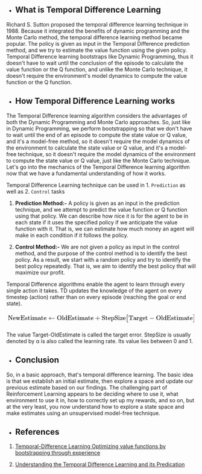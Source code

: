 - ## What is Temporal Difference Learning

Richard S. Sutton proposed the temporal difference learning technique in 1988. Because it integrated the benefits of dynamic programming and the Monte Carlo method, the temporal difference learning method became popular. The policy is given as input in the Temporal Difference prediction method, and we try to estimate the value function using the given policy. Temporal Difference learning bootstraps like Dynamic Programming, thus it doesn't have to wait until the conclusion of the episode to calculate the value function or the Q function, and unlike the Monte Carlo technique, it doesn't require the environment's model dynamics to compute the value function or the Q function.

- ## How Temporal Difference Learning works

The Temporal Difference learning algorithm considers the advantages of both the Dynamic Programming and Monte Carlo approaches. So, just like in Dynamic Programming, we perform bootstrapping so that we don't have to wait until the end of an episode to compute the state value or Q value, and it's a model-free method, so it doesn't require the model dynamics of the environment to calculate the state value or Q value, and it's a model-free technique, so it doesn't require the model dynamics of the environment to compute the state value or Q value, just like the Monte Carlo technique. Let's go into the mechanics of the Temporal Difference learning algorithm now that we have a fundamental understanding of how it works.

Temporal Difference Learning technique can be used in 1. `Prediction` as well as 2. `Control` tasks

1. **Prediction Method:-** A policy is given as an input in the prediction technique, and we attempt to predict the value function or Q function using that policy. We can describe how nice it is for the agent to be in each state if it uses the specified policy if we anticipate the value function with it. That is, we can estimate how much money an agent will make in each condition if it follows the policy.

2. **Control Method:-** We are not given a policy as input in the control method, and the purpose of the control method is to identify the best policy. As a result, we start with a random policy and try to identify the best policy repeatedly. That is, we aim to identify the best policy that will maximize our profit.

Temporal Difference algorithms enable the agent to learn through every single action it takes. TD updates the knowledge of the agent on every timestep (action) rather than on every episode (reaching the goal or end state).

![New Estimate](./images/target.png)

The value Target-OldEstimate is called the target error. StepSize is usually denoted by α is also called the learning rate. Its value lies between 0 and 1.

- ## Conclusion

So, in a basic approach, that's temporal difference learning. The basic idea is that we establish an initial estimate, then explore a space and update our previous estimate based on our findings. The challenging part of Reinforcement Learning appears to be deciding where to use it, what environment to use it in, how to correctly set up my rewards, and so on, but at the very least, you now understand how to explore a state space and make estimates using an unsupervised model-free technique.

- ## References

1. [Temporal-Difference Learning
Optimizing value functions by bootstrapping through experience](https://towardsdatascience.com/my-journey-into-reinforcement-learning-part-5-temporal-difference-learning-d0cae79e850)

2. [Understanding the Temporal Difference Learning and its Predication](https://medium.com/@ODSC/understanding-the-temporal-difference-learning-and-its-predication-efc91016144a)